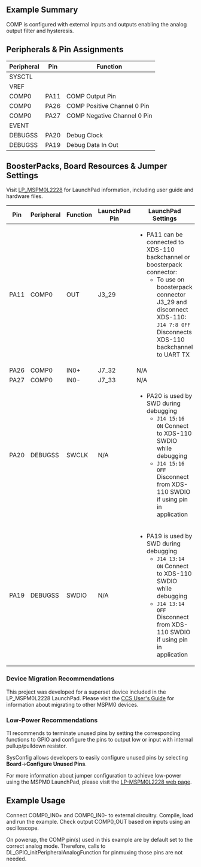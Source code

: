 ## Example Summary

COMP is configured with external inputs and outputs enabling the analog output
filter and hysteresis.

## Peripherals & Pin Assignments

| Peripheral | Pin | Function |
| --- | --- | --- |
| SYSCTL |  |  |
| VREF |  |  |
| COMP0 | PA11 | COMP Output Pin |
| COMP0 | PA26 | COMP Positive Channel 0 Pin |
| COMP0 | PA27 | COMP Negative Channel 0 Pin |
| EVENT |  |  |
| DEBUGSS | PA20 | Debug Clock |
| DEBUGSS | PA19 | Debug Data In Out |

## BoosterPacks, Board Resources & Jumper Settings

Visit [LP_MSPM0L2228](https://www.ti.com/tool/LP-MSPM0L2228) for LaunchPad information, including user guide and hardware files.

| Pin | Peripheral | Function | LaunchPad Pin | LaunchPad Settings |
| --- | --- | --- | --- | --- |
| PA11 | COMP0 | OUT | J3_29 | <ul><li>PA11 can be connected to XDS-110 backchannel or boosterpack connector:<br><ul><li>To use on boosterpack connector J3_29 and disconnect XDS-110:<br> `J14 7:8 OFF` Disconnects XDS-110 backchannel to UART TX</ul></ul> |
| PA26 | COMP0 | IN0+ | J7_32 | N/A |
| PA27 | COMP0 | IN0- | J7_33 | N/A |
| PA20 | DEBUGSS | SWCLK | N/A | <ul><li>PA20 is used by SWD during debugging<br><ul><li>`J14 15:16 ON` Connect to XDS-110 SWDIO while debugging<br><li>`J14 15:16 OFF` Disconnect from XDS-110 SWDIO if using pin in application</ul></ul> |
| PA19 | DEBUGSS | SWDIO | N/A | <ul><li>PA19 is used by SWD during debugging<br><ul><li>`J14 13:14 ON` Connect to XDS-110 SWDIO while debugging<br><li>`J14 13:14 OFF` Disconnect from XDS-110 SWDIO if using pin in application</ul></ul> |

### Device Migration Recommendations
This project was developed for a superset device included in the LP_MSPM0L2228 LaunchPad. Please
visit the [CCS User's Guide](https://software-dl.ti.com/msp430/esd/MSPM0-SDK/latest/docs/english/tools/ccs_ide_guide/doc_guide/doc_guide-srcs/ccs_ide_guide.html#sysconfig-project-migration)
for information about migrating to other MSPM0 devices.

### Low-Power Recommendations
TI recommends to terminate unused pins by setting the corresponding functions to
GPIO and configure the pins to output low or input with internal
pullup/pulldown resistor.

SysConfig allows developers to easily configure unused pins by selecting **Board**→**Configure Unused Pins**.

For more information about jumper configuration to achieve low-power using the
MSPM0 LaunchPad, please visit the [LP-MSPM0L2228 web page](https://www.ti.com/tool/LP-MSPM0L2228).

## Example Usage

Connect COMP0_IN0+ and COMP0_IN0- to external circuitry.
Compile, load and run the example.
Check output COMP0_OUT based on inputs using an oscilloscope.

On powerup, the COMP pin(s) used in this example are by default set to
the correct analog mode. Therefore, calls to
DL_GPIO_initPeripheralAnalogFunction for pinmuxing those pins are not needed.
